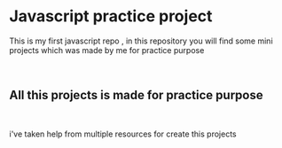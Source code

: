 # Javascript practice project
<p>This is my first javascript repo , in this repository you will find some mini projects which was made by me for practice purpose </p>
<br>
<h2>All this projects is made for practice purpose</h2>
<br>
<p>i've taken help from multiple resources for create this projects</p>


